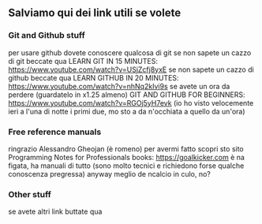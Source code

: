 ## Salviamo qui dei link utili se volete

### Git and Github stuff
  per usare github dovete conoscere qualcosa di git
  se non sapete un cazzo di git beccate qua
 LEARN GIT IN 15 MINUTES: https://www.youtube.com/watch?v=USjZcfj8yxE
  se non sapete un cazzo di github beccate qua
 LEARN GITHUB IN 20 MINUTES: https://www.youtube.com/watch?v=nhNq2kIvi9s
  se avete un ora da perdere (guardatelo in x1.25 almeno)
 GIT AND GITHUB FOR BEGINNERS: https://www.youtube.com/watch?v=RGOj5yH7evk
 (io ho visto velocemente ieri a l'una di notte i primi due, mo sto a da n'occhiata a quello da un'ora)
 
 ### Free reference manuals
  ringrazio Alessandro Gheojan (è romeno) per avermi fatto scopri sto sito
Programming Notes for Professionals books: https://goalkicker.com
  è na figata, ha manuali di tutto (sono molto tecnici e richiedono forse qualche conoscenza pregressa)
  anyway meglio de ncalcio in culo, no?
  
 ### Other stuff
  se avete altri link buttate qua
